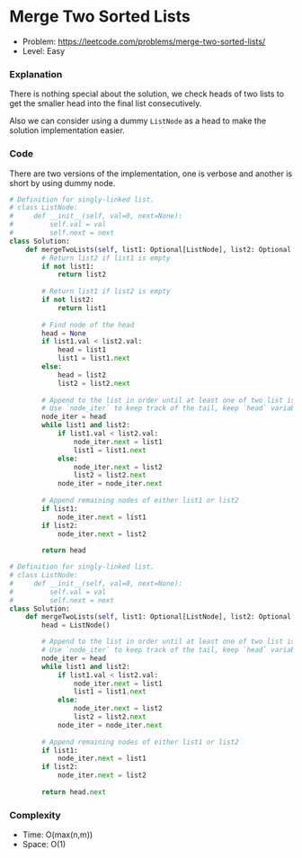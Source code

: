 # Merge Two Sorted Lists

- Problem: https://leetcode.com/problems/merge-two-sorted-lists/
- Level: Easy

### Explanation

There is nothing special about the solution, we check heads of two lists to get the smaller head into the final list consecutively.

Also we can consider using a dummy `ListNode` as a head to make the solution implementation easier.

### Code

There are two versions of the implementation, one is verbose and another is short by using dummy node.

```python
# Definition for singly-linked list.
# class ListNode:
#     def __init__(self, val=0, next=None):
#         self.val = val
#         self.next = next
class Solution:
    def mergeTwoLists(self, list1: Optional[ListNode], list2: Optional[ListNode]) -> Optional[ListNode]:
        # Return list2 if list1 is empty
        if not list1:
            return list2
        
        # Return list1 if list2 is empty
        if not list2:
            return list1
        
        # Find node of the head
        head = None
        if list1.val < list2.val:
            head = list1
            list1 = list1.next
        else:
            head = list2
            list2 = list2.next
        
        # Append to the list in order until at least one of two list is empty
        # Use `node_iter` to keep track of the tail, keep `head` variable to return at the end
        node_iter = head
        while list1 and list2:
            if list1.val < list2.val:
                node_iter.next = list1
                list1 = list1.next
            else:
                node_iter.next = list2
                list2 = list2.next
            node_iter = node_iter.next
        
        # Append remaining nodes of either list1 or list2
        if list1:
            node_iter.next = list1
        if list2:
            node_iter.next = list2
        
        return head
```

```python
# Definition for singly-linked list.
# class ListNode:
#     def __init__(self, val=0, next=None):
#         self.val = val
#         self.next = next
class Solution:
    def mergeTwoLists(self, list1: Optional[ListNode], list2: Optional[ListNode]) -> Optional[ListNode]:
        head = ListNode()

        # Append to the list in order until at least one of two list is empty
        # Use `node_iter` to keep track of the tail, keep `head` variable to return at the end
        node_iter = head
        while list1 and list2:
            if list1.val < list2.val:
                node_iter.next = list1
                list1 = list1.next
            else:
                node_iter.next = list2
                list2 = list2.next
            node_iter = node_iter.next
        
        # Append remaining nodes of either list1 or list2
        if list1:
            node_iter.next = list1
        if list2:
            node_iter.next = list2
        
        return head.next
```

### Complexity

- Time: O(max(n,m))
- Space: O(1)
